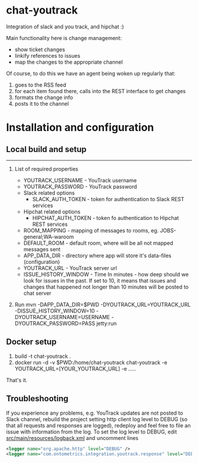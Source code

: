 chat-youtrack
==============

Integration of slack and you track, and hipchat :)

Main functionality here is change management:

* show ticket changes
* linkify references to issues
* map the changes to the appropriate channel

Of course, to do this we have an agent being woken up regularly that:

1. goes to the RSS feed
1. for each item found there, calls into the REST interface to get changes
1. formats the change info
1. posts it to the channel

# Installation and configuration

## Local build and setup
------------
1. List of required properties
    * YOUTRACK_USERNAME - YouTrack username
    * YOUTRACK_PASSWORD - YouTrack password
    * Slack related options
        * SLACK_AUTH_TOKEN - token for authentication to Slack REST services
    * Hipchat related options
        * HIPCHAT_AUTH_TOKEN - token fo authentication to Hipchat REST services
    * ROOM_MAPPING - mapping of messages to rooms, eg. JOBS-general;WA-waroom
    * DEFAULT_ROOM - default room, where will be all not mapped messages sent
    * APP_DATA_DIR - directory where app will store it's data-files (configuration)
    * YOUTRACK_URL - YouTrack server url
    * ISSUE_HISTORY_WINDOW - Time In minutes - how deep should we look for issues in the past. If set to 10, it means that issues and changes that happened not longer than 10 minutes will be posted to chat server

2. Run mvn -DAPP_DATA_DIR=$PWD -DYOUTRACK_URL=YOUTRACK_URL -DISSUE_HISTORY_WINDOW=10 -DYOUTRACK_USERNAME=USERNAME -DYOUTRACK_PASSWORD=PASS jetty:run

## Docker setup

1. build -t chat-youtrack .
2. docker run -d -v $PWD:/home/chat-youtrack chat-youtrack -e YOUTRACK_URL=[YOUR_YOUTRACK_URL] -e .....

That's it.

Troubleshooting
------------

If you experience any problems, e.g. YouTrack updates are not posted to Slack channel, rebuild the project setting http client log level to DEBUG (so that all requests and responses are logged), redeploy and feel free to file an issue with information from the log. To set the log level to DEBUG, edit [src/main/resources/logback.xml](https://github.com/ontometrics/slack-youtrack/blob/master/src/main/resources/logback.xml) and uncomment lines

```xml
<logger name="org.apache.http" level="DEBUG" />
<logger name="com.ontometrics.integration.youtrack.response" level="DEBUG" />
```
